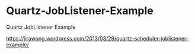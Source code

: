 Quartz-JobListener-Example
==========================

Quartz JobListener Example

https://jirawong.wordpress.com/2013/03/29/quartz-scheduler-joblistener-example/
